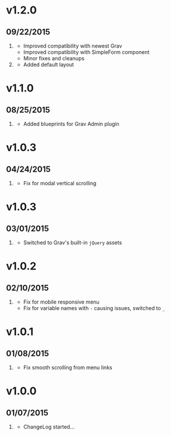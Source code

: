 # v1.2.0
## 09/22/2015

1. [](#improved)
    * Improved compatibility with newest Grav
    * Improved compatibility with SimpleForm component
    * Minor fixes and cleanups
2. [](#new)
    * Added default layout 

# v1.1.0
## 08/25/2015

1. [](#improved)
    * Added blueprints for Grav Admin plugin

# v1.0.3
## 04/24/2015

1. [](#bugfix)
    * Fix for modal vertical scrolling

# v1.0.3
## 03/01/2015

1. [](#improved)
    * Switched to Grav's built-in `jQuery` assets

# v1.0.2
## 02/10/2015

1. [](#bugfix)
    * Fix for mobile responsive menu
    * Fix for variable names with `-` causing issues, switched to `_`

# v1.0.1
## 01/08/2015

1. [](#bugfix)
    * Fix smooth scrolling from menu links

# v1.0.0
## 01/07/2015

1. [](#new)
    * ChangeLog started...
